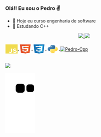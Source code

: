 ### Olá!! Eu sou o Pedro ✌️

- 🔭 Hoje eu curso engenharia de software
- 🌱 Estudando C++
<div align="center">
  <a href="https://github.com/Pedro-Giorgiano">
  <img height="180em" src="https://github-readme-stats.vercel.app/api?username=Pedro-Giorgiano&show_icons=true&theme=dark&include_all_commits=true&count_private=true"/>
  <img height="180em" src="https://github-readme-stats.vercel.app/api/top-langs/?username=Pedro-Giorgiano&layout=compact&langs_count=7&theme=dark"/>
</div>
  
</div>
<div style="display: inline_block"><br>
  <img align="center" alt="Pedro-Js" height="30" width="40" src="https://raw.githubusercontent.com/devicons/devicon/master/icons/javascript/javascript-plain.svg">
  <img align="center" alt="Pedro-HTML" height="30" width="40" src="https://raw.githubusercontent.com/devicons/devicon/master/icons/html5/html5-original.svg">
  <img align="center" alt="Pedro-CSS" height="30" width="40" src="https://raw.githubusercontent.com/devicons/devicon/master/icons/css3/css3-original.svg">
  <img align="center" alt="Pedro-Python" height="30" width="40" src="https://raw.githubusercontent.com/devicons/devicon/master/icons/python/python-original.svg">
  <img align="center" alt="Pedro-Cpp" height="30" width="40" src="https://cdn.jsdelivr.net/gh/devicons/devicon/icons/cplusplus/cplusplus-original.svg">
  
</div>

##

<div> 
 
  <a href="https://www.linkedin.com/in/pedro-alberto-falqueiro-giorgiano-959ba5212/" target="_blank"><img src="https://img.shields.io/badge/-LinkedIn-%230077B5?style=for-the-badge&logo=linkedin&logoColor=white" target="_blank"></a>
 
</div>

  ![Snake animation](https://github.com/rafaballerini/rafaballerini/blob/output/github-contribution-grid-snake.svg)


